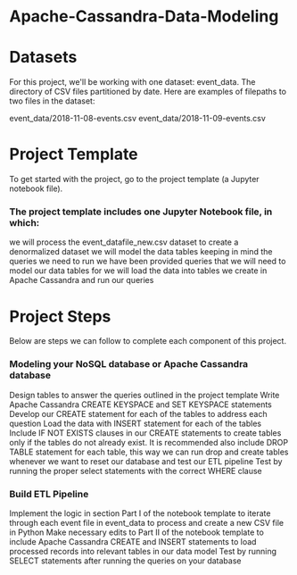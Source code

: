 # Apache-Cassandra-Data-Modeling


# Datasets
For this project, we'll be working with one dataset: event_data. The directory of CSV files partitioned by date. Here are examples of filepaths to two files in the dataset:

event_data/2018-11-08-events.csv
event_data/2018-11-09-events.csv

# Project Template
To get started with the project, go to the project template (a Jupyter notebook file).

### The project template includes one Jupyter Notebook file, in which:
we will process the event_datafile_new.csv dataset to create a denormalized dataset
we will model the data tables keeping in mind the queries we need to run
we have been provided queries that we will need to model our data tables for
we will load the data into tables we create in Apache Cassandra and run our queries

# Project Steps
Below are steps we can follow to complete each component of this project.

### Modeling your NoSQL database or Apache Cassandra database
Design tables to answer the queries outlined in the project template
Write Apache Cassandra CREATE KEYSPACE and SET KEYSPACE statements
Develop our CREATE statement for each of the tables to address each question
Load the data with INSERT statement for each of the tables
Include IF NOT EXISTS clauses in our CREATE statements to create tables only if the tables do not already exist. It is recommended also include DROP TABLE statement for each table, this way we can run drop and create tables whenever we want to reset our database and test our ETL pipeline
Test by running the proper select statements with the correct WHERE clause
### Build ETL Pipeline
Implement the logic in section Part I of the notebook template to iterate through each event file in event_data to process and create a new CSV file in Python
Make necessary edits to Part II of the notebook template to include Apache Cassandra CREATE and INSERT statements to load processed records into relevant tables in our data model
Test by running SELECT statements after running the queries on your database
